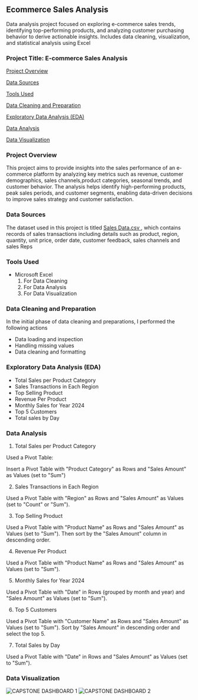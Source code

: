 ## Ecommerce Sales Analysis
Data analysis project focused on exploring e-commerce sales trends, identifying top-performing products, and analyzing customer purchasing behavior to derive actionable insights. Includes data cleaning, visualization, and statistical analysis using Excel

### Project Title: E-commerce Sales Analysis 

[Project Overview](#Project-Overview) 

[Data Sources](#Data-Sources)

[Tools Used](#Tools-Used)

[Data Cleaning and Preparation](#Data-Cleaning-and-Preparation)

[Exploratory Data Analysis (EDA)](#Exploratory-Data-Analysis-(EDA))

[Data Analysis](#Data-Analysis)

[Data Visualization](#Data-Visualization)

### Project Overview 
This project aims to provide insights into the sales performance of an e-commerce platform by analyzing key metrics such as revenue, customer demographics, sales channels,product categories, seasonal trends, and customer behavior. The analysis helps identify high-performing products, peak sales periods, and customer segments, enabling data-driven decisions to improve sales strategy and customer satisfaction.

### Data Sources
The dataset used in this project is titled [Sales Data.csv ](https://www.kaggle.com), which contains records of sales transactions including details such as product, region, quantity, unit price, order date, customer feedback, sales channels and sales Reps

### Tools Used
- Microsoft Excel
   1. For Data Cleaning 
   2. For Data Analysis 
   3. For Data Visualization 

### Data Cleaning and Preparation 
In the initial phase of data cleaning and preparations, I performed the following actions 
- Data loading and inspection
- Handling missing values
- Data cleaning and formatting

### Exploratory Data Analysis (EDA)
- Total Sales per Product Category
- Sales Transactions in Each Region
- Top Selling Product
- Revenue Per Product
- Monthly Sales for Year 2024
- Top 5 Customers
- Total sales by Day

### Data Analysis 

1. Total Sales per Product Category

Used a Pivot Table:

Insert a Pivot Table with "Product Category" as Rows and "Sales Amount" as Values (set to "Sum")

2. Sales Transactions in Each Region

Used a Pivot Table with "Region" as Rows and "Sales Amount" as Values (set to "Count" or "Sum").

3. Top Selling Product

Used a Pivot Table with "Product Name" as Rows and "Sales Amount" as Values (set to "Sum"). Then sort by the "Sales Amount" column in descending order.

4. Revenue Per Product

Used a Pivot Table with "Product Name" as Rows and "Sales Amount" as Values (set to "Sum").

5. Monthly Sales for Year 2024

Used a Pivot Table with "Date" in Rows (grouped by month and year) and "Sales Amount" as Values (set to "Sum").

6. Top 5 Customers

Used a Pivot Table with "Customer Name" as Rows and "Sales Amount" as Values (set to "Sum"). Sort by "Sales Amount" in descending order and select the top 5.

7. Total Sales by Day

Used a Pivot Table with "Date" in Rows and "Sales Amount" as Values (set to "Sum").

### Data Visualization 

![CAPSTONE DASHBOARD 1](https://github.com/user-attachments/assets/de2e0f4a-f515-4c15-bded-787cdfb661ff)
![CAPSTONE DASHBOARD 2](https://github.com/user-attachments/assets/b80daca8-1688-403d-8bb2-7edbaeccf7f7)

